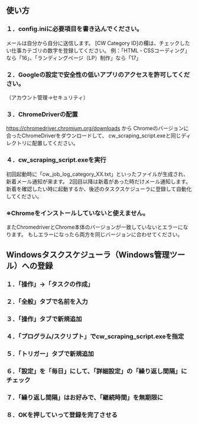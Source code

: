 ## 使い方
### １．config.iniに必要項目を書き込んでください。
メールは自分から自分に送信します。
[CW Category ID]の欄は、チェックしたい仕事カテゴリの数字を登録してください。
例：「HTML・CSSコーディング」なら「16」、「ランディングページ（LP）制作」なら「17」

### ２．Googleの設定で安全性の低いアプリのアクセスを許可してください。
（アカウント管理→セキュリティ）

### ３．ChromeDriverの配置
https://chromedriver.chromium.org/downloads から
Chromeのバージョンに合ったChromeDriverをダウンロードして、
cw_scraping_script.exeと同じディレクトリに配置してください。

### ４．cw_scraping_script.exeを実行
初回起動時に「cw_job_log_category_XX.txt」といったファイルが生成され、新着メール通知が来ます。
2回目以降は新着があった時だけメール通知します。
新着を確認したい時に起動するか、後述のタスクスケジューラに登録して自動化してください。

### ※Chromeをインストールしていないと使えません。
またChromedriverとChrome本体のバージョンが一致していないとエラーになります。
もしエラーになったら両方を同じバージョンに合わせてください。

## Windowsタスクスケジューラ（Windows管理ツール）への登録
### １．「操作」→「タスクの作成」
### ２．「全般」タブで名前を入力
### ３．「操作」タブで新規追加
### ４．「プログラム/スクリプト」でcw_scraping_script.exeを指定
### ５．「トリガー」タブで新規追加
### ６．「設定」を「毎日」にして、「詳細設定」の「繰り返し間隔」にチェック
### ７．「繰り返し間隔」はお好みで、「継続時間」を無期限に
### ８．OKを押していって登録を完了させる
